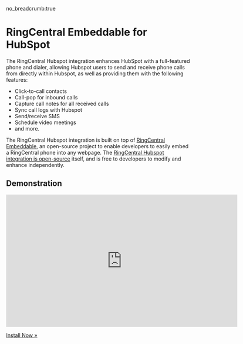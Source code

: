 no_breadcrumb:true

# RingCentral Embeddable for HubSpot

The RingCentral Hubspot integration enhances HubSpot with a full-featured phone and dialer, allowing Hubspot users to send and receive phone calls from directly within Hubspot, as well as providing them with the following features:

* Click-to-call contacts
* Call-pop for inbound calls
* Capture call notes for all received calls
* Sync call logs with Hubspot
* Send/receive SMS
* Schedule video meetings
* and more. 

The RingCentral Hubspot integration is built on top of [RingCentral Embeddable](https://developers.ringcentral.com/embeddable-voice.html), an open-source project to enable developers to easily embed a RingCentral phone into any webpage. The [RingCentral Hubspot integration is open-source](https://github.com/ringcentral/hubspot-embeddable-ringcentral-phone) itself, and is free to developers to modify and enhance independently. 

## Demonstration

<iframe src="https://www.youtube.com/embed/N3fUhOkky7M?modestbranding=1&rel=0&theme=light" width="630" height="360" frameborder="0" allow="accelerometer; autoplay; encrypted-media; gyroscope; picture-in-picture" allowfullscreen></iframe>

<a class="btn btn-primary" href="install/">Install Now &raquo;</a>


